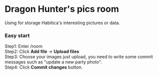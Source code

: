 # Dragon Hunter's pics room
Using for storage Habitica's interesting pictures or data.

### Easy start
Step1: Enter /room  
Step2: Click **Add file** -> **Upload files**  
Step3: Choose your images just upload, you need to write some commit messages such as "update a new party photo".  
Step4: Click **Commit changes** button. 
